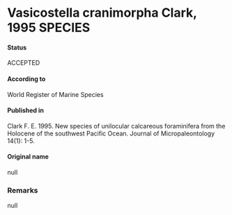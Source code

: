 Vasicostella cranimorpha Clark, 1995 SPECIES
=======

#### Status
ACCEPTED

#### According to
World Register of Marine Species

#### Published in
Clark F. E. 1995. New species of unilocular calcareous foraminifera from the Holocene of the southwest Pacific Ocean. Journal of Micropaleontology 14(1): 1-5.

#### Original name
null

### Remarks
null